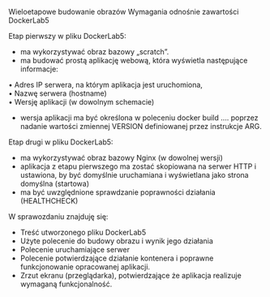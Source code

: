 Wieloetapowe budowanie obrazów
Wymagania odnośnie zawartości DockerLab5

Etap pierwszy w pliku DockerLab5: 
- ma wykorzystywać obraz bazowy „scratch”.
- ma budować prostą aplikację webową, która wyświetla następujące informacje:

• Adres IP serwera, na którym aplikacja jest uruchomiona,   
• Nazwę serwera (hostname)  
• Wersję aplikacji (w dowolnym schemacie) 

- wersja aplikacji ma być określona w poleceniu docker build …. poprzez nadanie wartości zmiennej VERSION definiowanej przez instrukcje ARG.

Etap drugi w pliku DockerLab5:   
- ma wykorzystywać obraz bazowy Nginx (w dowolnej wersji)
- aplikacja z etapu pierwszego ma zostać skopiowana na serwer HTTP i ustawiona, by być domyślnie uruchamiana i wyświetlana  jako strona domyślna (startowa)
- ma być uwzględnione sprawdzanie poprawności działania (HEALTHCHECK)

W sprawozdaniu znajduję się:
- Treść utworzonego pliku DockerLab5  
- Użyte polecenie do budowy obrazu i wynik jego działania
- Polecenie uruchamiające serwer
- Polecenie potwierdzające działanie kontenera i poprawne funkcjonowanie opracowanej aplikacji.
- Zrzut ekranu (przeglądarka), potwierdzające że aplikacja realizuje 
wymaganą funkcjonalność.
